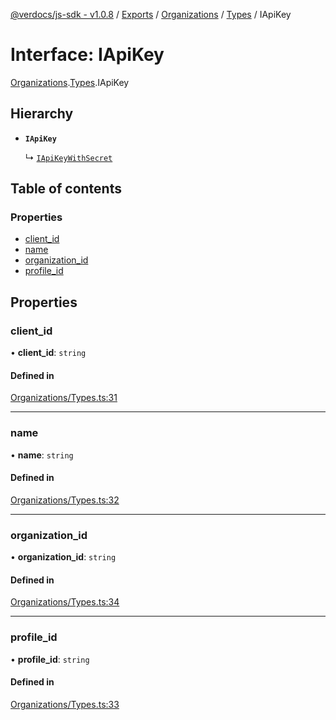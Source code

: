 [@verdocs/js-sdk - v1.0.8](../README.md) / [Exports](../modules.md) / [Organizations](../modules/Organizations.md) / [Types](../modules/Organizations.Types.md) / IApiKey

# Interface: IApiKey

[Organizations](../modules/Organizations.md).[Types](../modules/Organizations.Types.md).IApiKey

## Hierarchy

- **`IApiKey`**

  ↳ [`IApiKeyWithSecret`](Organizations.Types.IApiKeyWithSecret.md)

## Table of contents

### Properties

- [client_id](Organizations.Types.IApiKey.md#client_id)
- [name](Organizations.Types.IApiKey.md#name)
- [organization_id](Organizations.Types.IApiKey.md#organization_id)
- [profile_id](Organizations.Types.IApiKey.md#profile_id)

## Properties

### client\_id

• **client\_id**: `string`

#### Defined in

[Organizations/Types.ts:31](https://github.com/Verdocs/js-sdk/blob/main/src/Organizations/Types.ts#L31)

___

### name

• **name**: `string`

#### Defined in

[Organizations/Types.ts:32](https://github.com/Verdocs/js-sdk/blob/main/src/Organizations/Types.ts#L32)

___

### organization\_id

• **organization\_id**: `string`

#### Defined in

[Organizations/Types.ts:34](https://github.com/Verdocs/js-sdk/blob/main/src/Organizations/Types.ts#L34)

___

### profile\_id

• **profile\_id**: `string`

#### Defined in

[Organizations/Types.ts:33](https://github.com/Verdocs/js-sdk/blob/main/src/Organizations/Types.ts#L33)
